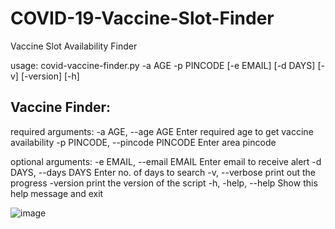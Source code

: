 # COVID-19-Vaccine-Slot-Finder

Vaccine Slot Availability Finder


usage: covid-vaccine-finder.py -a AGE -p PINCODE [-e EMAIL] [-d DAYS] [-v] [-version] [-h]


Vaccine Finder:
---------------

required arguments:
  -a AGE, --age AGE     Enter required age to get vaccine availability
  -p PINCODE, --pincode PINCODE
                        Enter area pincode

optional arguments:
  -e EMAIL, --email EMAIL
                        Enter email to receive alert
  -d DAYS, --days DAYS  Enter no. of days to search
  -v, --verbose         print out the progress
  -version              print the version of the script
  -h, -help, --help     Show this help message and exit



![image](https://user-images.githubusercontent.com/25954119/118324414-a3b39100-b51f-11eb-9ec1-657510aec7a1.png)

